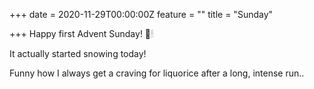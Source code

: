 +++
date = 2020-11-29T00:00:00Z
feature = ""
title = "Sunday"

+++
Happy first Advent Sunday! 🎄🕯

It actually started snowing today!

Funny how I always get a craving for liquorice after a long, intense run..